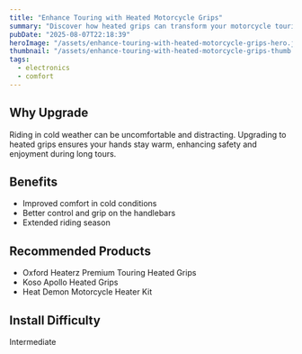 ```yaml
---
title: "Enhance Touring with Heated Motorcycle Grips"
summary: "Discover how heated grips can transform your motorcycle touring experience with unmatched comfort and control."
pubDate: "2025-08-07T22:18:39"
heroImage: "/assets/enhance-touring-with-heated-motorcycle-grips-hero.jpg"
thumbnail: "/assets/enhance-touring-with-heated-motorcycle-grips-thumb.jpg"
tags:
  - electronics
  - comfort
---
```


<h2>Why Upgrade</h2>
<p>Riding in cold weather can be uncomfortable and distracting. Upgrading to heated grips ensures your hands stay warm, enhancing safety and enjoyment during long tours.</p>
<h2>Benefits</h2>
<ul>
  <li>Improved comfort in cold conditions</li>
  <li>Better control and grip on the handlebars</li>
  <li>Extended riding season</li>
</ul>
<h2>Recommended Products</h2>
<ul>
  <li>Oxford Heaterz Premium Touring Heated Grips</li>
  <li>Koso Apollo Heated Grips</li>
  <li>Heat Demon Motorcycle Heater Kit</li>
</ul>
<h2>Install Difficulty</h2>
<p>Intermediate</p>